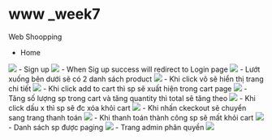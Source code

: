 # www _week7
Web Shoopping
- Home
<img src="https://github.com/BuiXuanManh/www/assets/91316469/cf597282-4a25-4cac-bca8-64001f93838c" />
- Sign up
<img src="https://github.com/BuiXuanManh/www/assets/91316469/5703c6bc-057a-4145-9ffc-c0a23a3d6068" />
- When Sig up success will redirect to Login page
<img src="https://github.com/BuiXuanManh/www/assets/91316469/8c2984fa-0427-4efb-bc43-6ac576a24d5e" />
- Lướt xuống bên dưới sẽ có 2 danh sách product
<img src="https://github.com/BuiXuanManh/www/assets/91316469/edca992e-b310-47df-aef0-019c57514819" />
- Khi click vô sẽ hiển thị trang chi tiết
<img src="https://github.com/BuiXuanManh/www/assets/91316469/72ddd304-4ed5-41de-8bdb-103a7e8c992b" />
- Khi click add to cart thì sp sẽ xuất hiện trong cart page
<img src="https://github.com/BuiXuanManh/www/assets/91316469/d5c45a65-26d5-4217-abaa-29f2c56ccd6a" />
- Tăng số lượng sp trong cart và tăng quantity thì total sẽ tăng theo
<img src="https://github.com/BuiXuanManh/www/assets/91316469/f8449b88-9ada-4ce1-a57c-4c22c7e62a5f" />
- Khi click dấu x thì sp sẽ đc xóa khỏi cart
<img src="https://github.com/BuiXuanManh/www/assets/91316469/7825cc72-26b7-424d-807d-e6e1f8a40afe" />
- Khi nhấn ckeckout sẽ chuyển sang trang thanh toán
<img src="https://github.com/BuiXuanManh/www/assets/91316469/9fa3801e-99e4-41fa-b358-de41d488c1d7" />
- Khi thanh toán thành công sp sẽ mất khỏi cart
<img src="https://github.com/BuiXuanManh/www/assets/91316469/81231d03-193a-41ff-ab8a-cfd5aa705c7e" />
- Danh sách sp được paging
<img src="https://github.com/BuiXuanManh/www/assets/91316469/a964a360-380b-4eaa-bf73-4bdb87761b03" />
- Trang admin phân quyền
<img src="https://github.com/BuiXuanManh/www/assets/91316469/e1b0fb75-4a15-43fb-ba21-a287cefed020" />
<br/>
  
